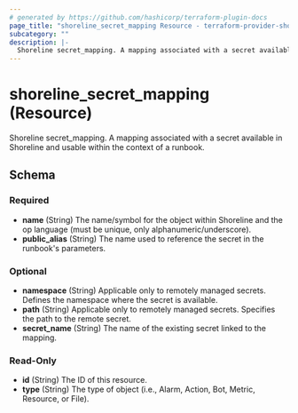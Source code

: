 ```yaml
---
# generated by https://github.com/hashicorp/terraform-plugin-docs
page_title: "shoreline_secret_mapping Resource - terraform-provider-shoreline"
subcategory: ""
description: |-
  Shoreline secret_mapping. A mapping associated with a secret available in Shoreline and usable within the context of a runbook.
---
```


# shoreline_secret_mapping (Resource)

Shoreline secret_mapping. A mapping associated with a secret available in Shoreline and usable within the context of a runbook.



<!-- schema generated by tfplugindocs -->
## Schema

### Required

- **name** (String) The name/symbol for the object within Shoreline and the op language (must be unique, only alphanumeric/underscore).
- **public_alias** (String) The name used to reference the secret in the runbook's parameters.

### Optional

- **namespace** (String) Applicable only to remotely managed secrets. Defines the namespace where the secret is available.
- **path** (String) Applicable only to remotely managed secrets. Specifies the path to the remote secret.
- **secret_name** (String) The name of the existing secret linked to the mapping.

### Read-Only

- **id** (String) The ID of this resource.
- **type** (String) The type of object (i.e., Alarm, Action, Bot, Metric, Resource, or File).
